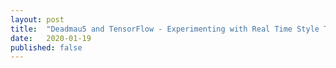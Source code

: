 ```yaml
---
layout: post
title:  "Deadmau5 and TensorFlow - Experimenting with Real Time Style Transfer in TouchDesigner"
date:   2020-01-19
published: false
---
```

